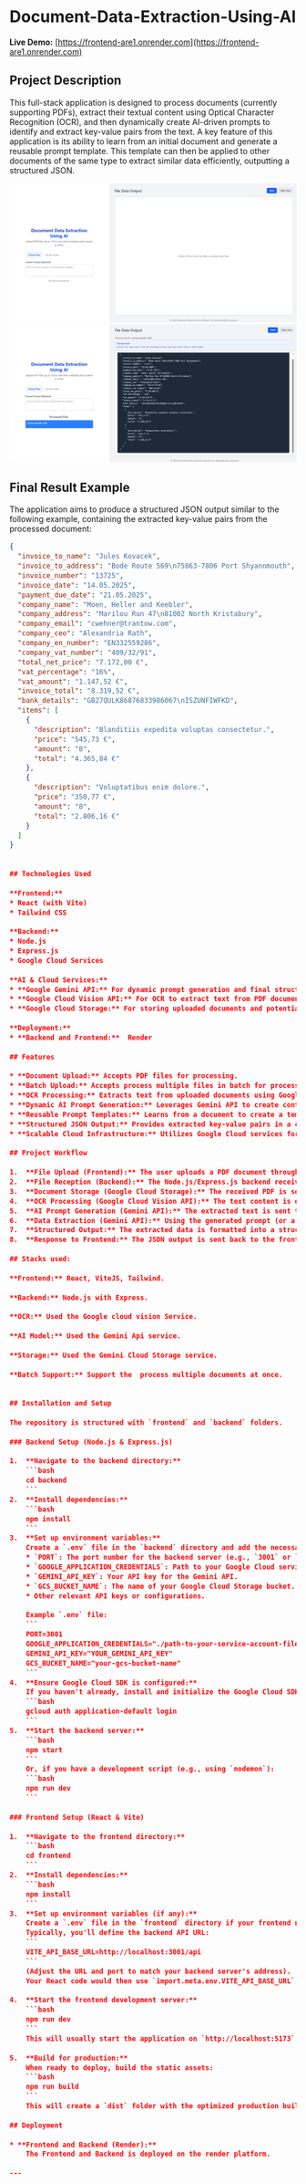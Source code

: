 # Document-Data-Extraction-Using-AI

**Live Demo:** [https://frontend-are1.onrender.com](https://frontend-are1.onrender.com)

## Project Description

This full-stack application is designed to process documents (currently supporting PDFs), extract their textual content using Optical Character Recognition (OCR), and then dynamically create AI-driven prompts to identify and extract key-value pairs from the text. A key feature of this application is its ability to learn from an initial document and generate a reusable prompt template. This template can then be applied to other documents of the same type to extract similar data efficiently, outputting a structured JSON.

![alt text](./examples/image.png)
![alt text](./examples/image-2.png)


## Final Result Example

The application aims to produce a structured JSON output similar to the following example, containing the extracted key-value pairs from the processed document:

```json
{
  "invoice_to_name": "Jules Kovacek",
  "invoice_to_address": "Bode Route 569\n75863-7806 Port Shyannmouth",
  "invoice_number": "13725",
  "invoice_date": "14.05.2025",
  "payment_due_date": "21.05.2025",
  "company_name": "Moen, Heller and Keebler",
  "company_address": "Marilou Run 47\n81002 North Kristabury",
  "company_email": "cwehner@trantow.com",
  "company_ceo": "Alexandria Rath",
  "company_en_number": "EN332559286",
  "company_vat_number": "409/32/91",
  "total_net_price": "7.172,00 €",
  "vat_percentage": "16%",
  "vat_amount": "1.147,52 €",
  "invoice_total": "8.319,52 €",
  "bank_details": "GB27QULK86876833986067\nISZUNFIWFKD",
  "items": [
    {
      "description": "Blanditiis expedita voluptas consectetur.",
      "price": "545,73 €",
      "amount": "8",
      "total": "4.365,84 €"
    },
    {
      "description": "Voluptatibus enim dolore.",
      "price": "350,77 €",
      "amount": "8",
      "total": "2.806,16 €"
    }
  ]
}


## Technologies Used

**Frontend:**
* React (with Vite)
* Tailwind CSS

**Backend:**
* Node.js
* Express.js
* Google Cloud Services

**AI & Cloud Services:**
* **Google Gemini API:** For dynamic prompt generation and final structured JSON output.
* **Google Cloud Vision API:** For OCR to extract text from PDF documents.
* **Google Cloud Storage:** For storing uploaded documents and potentially processed data.

**Deployment:**
* **Backend and Frontend:**  Render

## Features

* **Document Upload:** Accepts PDF files for processing.
* **Batch Upload:** Accepts process multiple files in batch for processing.
* **OCR Processing:** Extracts text from uploaded documents using Google Cloud Vision API.
* **Dynamic AI Prompt Generation:** Leverages Gemini API to create context-specific prompts for data extraction.
* **Reusable Prompt Templates:** Learns from a document to create a template for extracting data from similar documents.
* **Structured JSON Output:** Provides extracted key-value pairs in a clean JSON format.
* **Scalable Cloud Infrastructure:** Utilizes Google Cloud services for efficient processing and storage.

## Project Workflow

1.  **File Upload (Frontend):** The user uploads a PDF document through the React-based frontend.
2.  **File Reception (Backend):** The Node.js/Express.js backend receives the uploaded file.
3.  **Document Storage (Google Cloud Storage):** The received PDF is securely stored in a Google Cloud Storage bucket.
4.  **OCR Processing (Google Cloud Vision API):** The text content is extracted from the PDF using Google Cloud Vision API.
5.  **AI Prompt Generation (Gemini API):** The extracted text is sent to the Gemini API. The API analyzes the content and generates an appropriate prompt designed to identify and extract key-value pairs.
6.  **Data Extraction (Gemini API):** Using the generated prompt (or a previously learned reusable prompt), the Gemini API processes the text to extract the desired key-value pairs.
7.  **Structured Output:** The extracted data is formatted into a structured JSON object.
8.  **Response to Frontend:** The JSON output is sent back to the frontend to be displayed to the user.

## Stacks used:

**Frontend:** React, ViteJS, Tailwind.

**Backend:** Node.js with Express.

**OCR:** Used the Google cloud vision Service.

**AI Model:** Used the Gemini Api service.

**Storage:** Used the Gemini Cloud Storage service.

**Batch Support:** Support the  process multiple documents at once.


## Installation and Setup

The repository is structured with `frontend` and `backend` folders.

### Backend Setup (Node.js & Express.js)

1.  **Navigate to the backend directory:**
    ```bash
    cd backend
    ```
2.  **Install dependencies:**
    ```bash
    npm install
    ```
3.  **Set up environment variables:**
    Create a `.env` file in the `backend` directory and add the necessary credentials and configurations. This will typically include:
    * `PORT`: The port number for the backend server (e.g., `3001` or `5000`).
    * `GOOGLE_APPLICATION_CREDENTIALS`: Path to your Google Cloud service account key JSON file.
    * `GEMINI_API_KEY`: Your API key for the Gemini API.
    * `GCS_BUCKET_NAME`: The name of your Google Cloud Storage bucket.
    * Other relevant API keys or configurations.

    Example `.env` file:
    ```
    PORT=3001
    GOOGLE_APPLICATION_CREDENTIALS="./path-to-your-service-account-file.json"
    GEMINI_API_KEY="YOUR_GEMINI_API_KEY"
    GCS_BUCKET_NAME="your-gcs-bucket-name"
    ```
4.  **Ensure Google Cloud SDK is configured:**
    If you haven't already, install and initialize the Google Cloud SDK on your local machine or server environment. Authenticate with your Google Cloud account.
    ```bash
    gcloud auth application-default login
    ```
5.  **Start the backend server:**
    ```bash
    npm start
    ```
    Or, if you have a development script (e.g., using `nodemon`):
    ```bash
    npm run dev
    ```

### Frontend Setup (React & Vite)

1.  **Navigate to the frontend directory:**
    ```bash
    cd frontend
    ```
2.  **Install dependencies:**
    ```bash
    npm install
    ```
3.  **Set up environment variables (if any):**
    Create a `.env` file in the `frontend` directory if your frontend needs to connect to the backend API.
    Typically, you'll define the backend API URL:
    ```
    VITE_API_BASE_URL=http://localhost:3001/api
    ```
    (Adjust the URL and port to match your backend server's address).
    Your React code would then use `import.meta.env.VITE_API_BASE_URL` to access this.

4.  **Start the frontend development server:**
    ```bash
    npm run dev
    ```
    This will usually start the application on `http://localhost:5173` (or another port specified by Vite).

5.  **Build for production:**
    When ready to deploy, build the static assets:
    ```bash
    npm run build
    ```
    This will create a `dist` folder with the optimized production build.

## Deployment

* **Frontend and Backend (Render):**
    The Frontend and Backend is deployed on the render platform.

---
